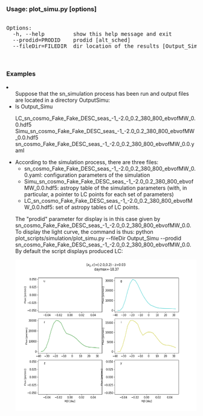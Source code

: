 ### Usage: plot_simu.py [options] ###
<pre>

Options:
  -h, --help         show this help message and exit
  --prodid=PRODID    prodid [alt_sched]
  --fileDir=FILEDIR  dir location of the results [Output_Simu]


</pre>

### Examples ###
<li> 
<ul>
Suppose that the sn_simulation process has been run and output files are located in a directory OutputSimu:
<li>
ls Output_Simu

LC_sn_cosmo_Fake_Fake_DESC_seas_-1_-2.0_0.2_380_800_ebvofMW_0.0.hdf5 
Simu_sn_cosmo_Fake_Fake_DESC_seas_-1_-2.0_0.2_380_800_ebvofMW_0.0.hdf5 
sn_cosmo_Fake_Fake_DESC_seas_-1_-2.0_0.2_380_800_ebvofMW_0.0.yaml
</li>
<li>
According to the simulation process, there are three files:
<ul>
<li> sn_cosmo_Fake_Fake_DESC_seas_-1_-2.0_0.2_380_800_ebvofMW_0.0.yaml: configuration parameters of the simulation
<li> Simu_sn_cosmo_Fake_Fake_DESC_seas_-1_-2.0_0.2_380_800_ebvofMW_0.0.hdf5: astropy table of the simulation parameters (with, in particular, a pointer to LC points for each set of parameters)
<li> LC_sn_cosmo_Fake_Fake_DESC_seas_-1_-2.0_0.2_380_800_ebvofMW_0.0.hdf5: set of astropy tables of LC points.
</ul>
</li>
</ul>
<ul> The "prodid" parameter for display is in this case given by sn_cosmo_Fake_Fake_DESC_seas_-1_-2.0_0.2_380_800_ebvofMW_0.0. To display the light curve, the command is thus: python plot_scripts/simulation/plot_simu.py --fileDir Output_Simu --prodid sn_cosmo_Fake_Fake_DESC_seas_-1_-2.0_0.2_380_800_ebvofMW_0.0. By default the script displays produced LC:
<p align="center">
     <img src="../Figures/LC_1.png" height="400" align="center">
</p>
<ul>

</li>
